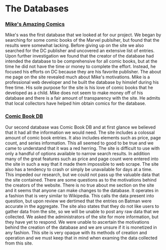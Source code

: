 # The Databases
### [Mike's Amazing Comics](http://www.dcindexes.com/)
Mike's was the first database that we looked at for our project. We began by searching for some comic books of the Marvel publsiher, but found that the results were somewhat lacking. Before giving up on the site we also searched for the DC publisher and uncovered an extensive list of entries. Upon further investigation we found that the creator of the database had intended the database to be comprehensive for all comic books, but at the time he did not have the time or money to complete the effort. Instead, he focused his efforts on DC because they are his favorite publisher. The about me page on the site revealed much about Mike's motivations. Mike is a professional web developer and he built the database by himslef during his free time. His sole purpose for the site is his love of comic books that he developed as a child. Mike does not seem to make money off of his database and there is a fair amount of transparency with the site. He admits that local collectors have helped him obtain comics for the database.
### [Comic Book DB](http://www.comicbookdb.com/)
Our second database was Comic Book DB and at first glance we believed that it had all the information we would need. The site includes a colossal amount of comic book entries. It also includes elements such as price, page count, and series information. This all seemed to good to be true and we came to understand that it was a red herring. The site is difficult to use with only a handful of options available to narrow search results. In addition many of the great features such as price and page count were entered into the site in such a way that it made them impossible to web scrape. The site also has a tendency to crash or simply be unavailable for days at a time. This impeded our research, but we could not pass up the valuable data that the site contained. There are some questions as to the motivations behind the creators of the website. There is no true about me section on the site and it seems that anyone can make changes to the database. It operates in a fashion that is very similar to Wikipedia. This calls the data present into question, but upon review we dertimed that the entries on Batman were accurate in the aggregate. The site also states that they do not like users to gather data from the site, so we will be unable to post any raw data that we collected. We asked the administrators of the site for more information, but they have yet to respond. We were unable to ascertain the motivations behind the creation of the database and we are unsure if it is monetized in any fashion. This site is very opaque with its methods of creation and operation and we must keep that in mind when examing the data collected from this site.
